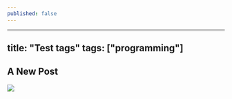 ```yaml
---
published: false
---
```

---
title: "Test tags"
tags: ["programming"]
---
## A New Post

![]({{site.baseurl}}/media/test.PNG)


